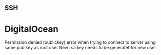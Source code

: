 ## SSH

# DigitalOcean

Permission denied (publickey) error when trying to connect to server using same pub key as root user
New rsa key needs to be generatet for new user

